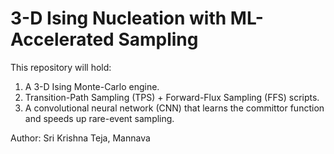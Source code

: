 # 3-D Ising Nucleation with ML-Accelerated Sampling

This repository will hold:
1. A 3-D Ising Monte-Carlo engine.
2. Transition-Path Sampling (TPS) + Forward-Flux Sampling (FFS) scripts.
3. A convolutional neural network (CNN) that learns the committor
   function and speeds up rare-event sampling.

Author: Sri Krishna Teja, Mannava
